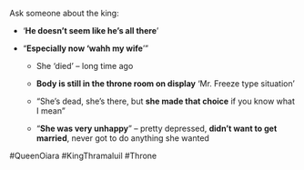 Ask someone about the king:

-   ‘**He doesn’t seem like he’s all there**’
    
-   “**Especially now ‘wahh my wife**’”
    
    -   She ‘died’ – long time ago
        
    -   **Body is still in the throne room on display** ‘Mr. Freeze type situation’
        
    -   “She’s dead, she’s there, but **she made that choice** if you know what I mean”
        
    -   “**She was very unhappy**” – pretty depressed, **didn’t want to get married**, never got to do anything she wanted

#QueenOiara #KingThramaluil #Throne